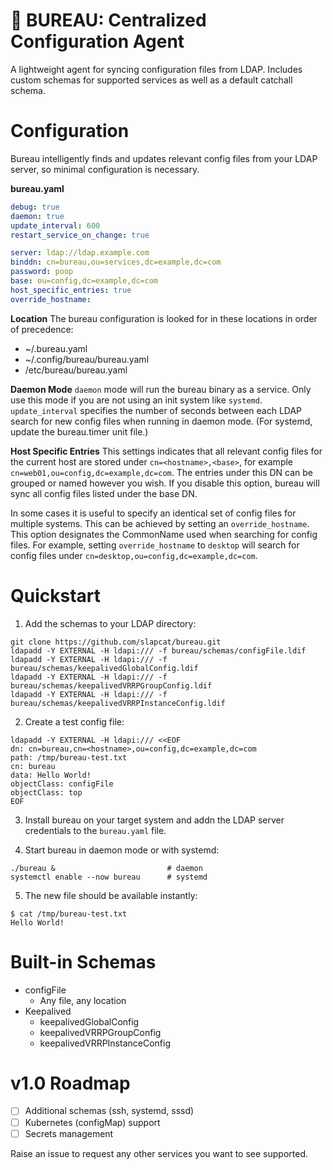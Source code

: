 # :card_index: BUREAU: Centralized Configuration Agent

A lightweight agent for syncing configuration files from LDAP. Includes custom schemas for supported services as well as a default catchall schema.

<!-- asciicinema -->

# Configuration
Bureau intelligently finds and updates relevant config files from your LDAP server, so minimal configuration is necessary.

**bureau.yaml**
```yaml
debug: true
daemon: true
update_interval: 600
restart_service_on_change: true

server: ldap://ldap.example.com
binddn: cn=bureau,ou=services,dc=example,dc=com
password: poop
base: ou=config,dc=example,dc=com
host_specific_entries: true
override_hostname:
```

**Location**
The bureau configuration is looked for in these locations in order of precedence:
- ~/.bureau.yaml
- ~/.config/bureau/bureau.yaml
- /etc/bureau/bureau.yaml

**Daemon Mode**
`daemon` mode will run the bureau binary as a service. Only use this mode if you are not using an init system like `systemd`. `update_interval` specifies the number of seconds between each LDAP search for new config files when running in daemon mode. (For systemd, update the bureau.timer unit file.)

**Host Specific Entries**
This settings indicates that all relevant config files for the current host are stored under `cn=<hostname>,<base>`, for example `cn=web01,ou=config,dc=example,dc=com`. The entries under this DN can be grouped or named however you wish. If you disable this option, bureau will sync all config files listed under the base DN.

In some cases it is useful to specify an identical set of config files for multiple systems. This can be achieved by setting an `override_hostname`. This option designates the CommonName used when searching for config files. For example, setting `override_hostname` to `desktop` will search for config files under `cn=desktop,ou=config,dc=example,dc=com`.

# Quickstart
1. Add the schemas to your LDAP directory:
```
git clone https://github.com/slapcat/bureau.git
ldapadd -Y EXTERNAL -H ldapi:/// -f bureau/schemas/configFile.ldif
ldapadd -Y EXTERNAL -H ldapi:/// -f bureau/schemas/keepalivedGlobalConfig.ldif
ldapadd -Y EXTERNAL -H ldapi:/// -f bureau/schemas/keepalivedVRRPGroupConfig.ldif
ldapadd -Y EXTERNAL -H ldapi:/// -f bureau/schemas/keepalivedVRRPInstanceConfig.ldif
```

2. Create a test config file:
```
ldapadd -Y EXTERNAL -H ldapi:/// <<EOF
dn: cn=bureau,cn=<hostname>,ou=config,dc=example,dc=com
path: /tmp/bureau-test.txt
cn: bureau
data: Hello World!
objectClass: configFile
objectClass: top
EOF
```

3. Install bureau on your target system and addn the LDAP server credentials to the `bureau.yaml` file.

4. Start bureau in daemon mode or with systemd:
```
./bureau &                         # daemon
systemctl enable --now bureau      # systemd
```

5. The new file should be available instantly:
```
$ cat /tmp/bureau-test.txt
Hello World!
```

# Built-in Schemas
- configFile
  - Any file, any location
- Keepalived
  - keepalivedGlobalConfig
  - keepalivedVRRPGroupConfig
  - keepalivedVRRPInstanceConfig

# v1.0 Roadmap
- [ ] Additional schemas (ssh, systemd, sssd)
- [ ] Kubernetes (configMap) support
- [ ] Secrets management

Raise an issue to request any other services you want to see supported.
